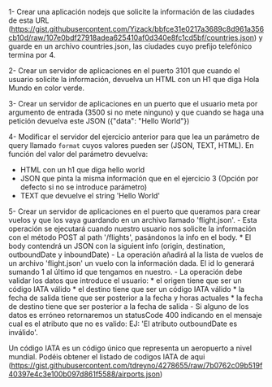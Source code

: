 1- Crear una aplicación nodejs que solicite la información de las ciudades de esta URL (https://gist.githubusercontent.com/Yizack/bbfce31e0217a3689c8d961a356cb10d/raw/107e0bdf27918adea625410af0d340e8fc1cd5bf/countries.json) y guarde en un archivo countries.json, las ciudades cuyo prefijo telefónico termina por 4.

2- Crear un servidor de aplicaciones en el puerto 3101 que cuando el usuario solicite la información, devuelva un HTML con un H1 que diga Hola Mundo en color verde. 

3- Crear un servidor de aplicaciones en un puerto que el usuario meta por argumento de entrada (3500 si no mete ninguno) y que cuando se haga una petición devuelva este JSON ({"data": "Hello World"})

4- Modificar el servidor del ejercicio anterior para que lea un parámetro de query llamado `format` cuyos valores pueden ser (JSON, TEXT, HTML). En función del valor del parámetro devuelva:
- HTML con un h1 que diga hello world
- JSON que pinta la misma información que en el ejercicio 3 (Opción por defecto si no se introduce parámetro)
- TEXT que devuelve el string 'Hello World'

 5- Crear un servidor de aplicaciones en el puerto que queramos para crear vuelos y que los vaya guardando en un archivo llamado 'flight.json'.
	- Esta operación se ejecutará cuando nuestro usuario nos solicite la información con el método POST al path '/flights', pasándonos la info en el body.
		* El body contendrá un JSON con la siguient info (origin, destination, outboundDate y inboundDate)
	- La operación añadirá al la lista de vuelos de un archivo 'flight.json' un vuelo con la información dada. El id lo generará sumando 1 al último id que tengamos en nuestro.
	- La operación debe validar los datos que introduce el usuario:
		* el origen tiene que ser un código IATA válido
		* el destino tiene que ser un código IATA válido
		* la fecha de salida tiene que ser posterior a la fecha y horas actuales
		* la fecha de destino tiene que ser posterior a la fecha de salida
	- Si alguno de los datos es erróneo retornaremos un statusCode 400 indicando en el mensaje cual es el atributo que no es valido: EJ: 'El atributo outboundDate es inválido'.

Un código IATA es un código único que representa un aeropuerto a nivel mundial. Podéis obtener el listado de codigos IATA de aqui (https://gist.githubusercontent.com/tdreyno/4278655/raw/7b0762c09b519f40397e4c3e100b097d861f5588/airports.json)